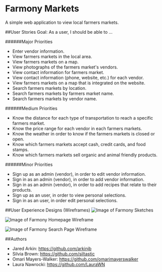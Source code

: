# Farmony Markets
A simple web application to view local farmers markets.

##User Stories
Goal: As a user, I should be able to ...

######Major Priorities
- Enter vendor information.
- View farmers markets in the local area.
- View farmers markets on a map.
- View photographs of the farmers market's vendors.
- View contact information for farmers market.
- View contact information (phone, website, etc.) for each vendor.
- View farmers markets on a map that is integrated on the website.
- Search farmers markets by location.
- Search farmers markets by farmers market name.
- Search farmers markets by vendor name.

######Medium Priorities
- Know the distance for each type of transportation to reach a specific farmers market.
- Know the price range for each vendor in each farmers markets.
- Know the weather in order to know if the farmers markets is closed or open.
- Know which farmers markets accept cash, credit cards, and food stamps.
- Know which farmers markets sell organic and animal friendly products.

######Minor Priorities
- Sign up as an admin (vendor), in order to edit vendor information.
- Sign in as an admin (vendor), in order to add vendor information.
- Sign in as an admin (vendor), in order to add recipes that relate to their products.
- Sign up as an user, in order to view personal selections.
- Sign in as an user, in order edit personal selections.

##User Experience Designs (Wireframes)
![Image of Farmony Sketches](https://github.com/siltastic/farmony-markets/blob/master/planning/user-experience/img/20150823_0000_FM_2015_Planning-Sketches.jpg)

![Image of Farmony Homepage Wireframe](https://github.com/siltastic/farmony-markets/blob/master/planning/user-experience/img/20150823_0000_FM_2015_Web-1.0_Home_Introduction.jpg)

![Image of Farmony Search Page Wireframe](https://github.com/siltastic/farmony-markets/blob/master/planning/user-experience/img/20150823_0001_FM_2015_Web-1.1_Home_SearchMarkets.jpg)

##Authors
- Jared Arkin: https://github.com/arkinjb
- Silvia Brown: https://github.com/siltastic
- Omari Mayers-Walker: https://github.com/omarimayerswalker
- Laura Nawrocki: https://github.com/LauraWN